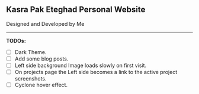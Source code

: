 ## Kasra Pak Eteghad Personal Website

Designed and Developed by Me

---

**TODOs:**

- [ ] Dark Theme.
- [ ] Add some blog posts.
- [ ] Left side background Image loads slowly on first visit.
- [ ] On projects page the Left side becomes a link to the active project screenshots.
- [ ] Cyclone hover effect.
